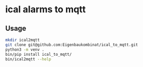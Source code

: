 # ical alarms to mqtt

## Usage


```bash
mkdir ical2mqtt
git clone git@github.com:Eigenbaukombinat/ical_to_mqtt.git
python3 -m venv .
bin/pip install ical_to_mqtt/
bin/ical2mqtt --help
```

